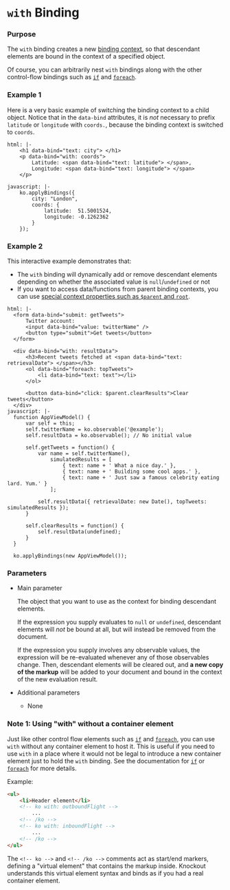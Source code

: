 
# `with` Binding

### Purpose
The `with` binding creates a new [binding context](binding-context.html), so that descendant elements are bound in the context of a specified object.

Of course, you can arbitrarily nest `with` bindings along with the other control-flow bindings such as [`if`](if-binding.html) and [`foreach`](foreach-binding.html).

### Example 1

Here is a very basic example of switching the binding context to a child object. Notice that in the `data-bind` attributes, it is *not* necessary to prefix `latitude` or `longitude` with `coords.`, because the binding context is switched to `coords`.

```example
html: |-
    <h1 data-bind="text: city"> </h1>
    <p data-bind="with: coords">
        Latitude: <span data-bind="text: latitude"> </span>,
        Longitude: <span data-bind="text: longitude"> </span>
    </p>

javascript: |-
    ko.applyBindings({
        city: "London",
        coords: {
            latitude:  51.5001524,
            longitude: -0.1262362
        }
    });
```

### Example 2

This interactive example demonstrates that:

 * The `with` binding will dynamically add or remove descendant elements depending on whether the associated value is `null`/`undefined` or not
 * If you want to access data/functions from parent binding contexts, you can use [special context properties such as `$parent` and `root`](binding-context.html).

```example
html: |-
  <form data-bind="submit: getTweets">
      Twitter account:
      <input data-bind="value: twitterName" />
      <button type="submit">Get tweets</button>
  </form>

  <div data-bind="with: resultData">
      <h3>Recent tweets fetched at <span data-bind="text: retrievalDate"> </span></h3>
      <ol data-bind="foreach: topTweets">
          <li data-bind="text: text"></li>
      </ol>

      <button data-bind="click: $parent.clearResults">Clear tweets</button>
  </div>
javascript: |-
  function AppViewModel() {
      var self = this;
      self.twitterName = ko.observable('@example');
      self.resultData = ko.observable(); // No initial value

      self.getTweets = function() {
          var name = self.twitterName(),
              simulatedResults = [
                  { text: name + ' What a nice day.' },
                  { text: name + ' Building some cool apps.' },
                  { text: name + ' Just saw a famous celebrity eating lard. Yum.' }
              ];

          self.resultData({ retrievalDate: new Date(), topTweets: simulatedResults });
      }

      self.clearResults = function() {
          self.resultData(undefined);
      }
  }

  ko.applyBindings(new AppViewModel());
```

### Parameters

 * Main parameter

   The object that you want to use as the context for binding descendant elements.

   If the expression you supply evaluates to `null` or `undefined`, descendant elements will *not* be bound at all, but will instead be removed from the document.

   If the expression you supply involves any observable values, the expression will be re-evaluated whenever any of those observables change. Then, descendant elements will be cleared out, and **a new copy of the markup** will be added to your document and bound in the context of the new evaluation result.

 * Additional parameters

   * None

### Note 1: Using "with" without a container element

Just like other control flow elements such as [`if`](if-binding.html) and [`foreach`](foreach-binding.html), you can use `with` without any container element to host it. This is useful if you need to use `with` in a place where it would not be legal to introduce a new container element just to hold the `with` binding. See the documentation for [`if`](if-binding.html) or [`foreach`](foreach-binding.html) for more details.

Example:

```html
<ul>
    <li>Header element</li>
    <!-- ko with: outboundFlight -->
        ...
    <!-- /ko -->
    <!-- ko with: inboundFlight -->
        ...
    <!-- /ko -->
</ul>
```

The `<!-- ko -->` and `<!-- /ko -->` comments act as start/end markers, defining a "virtual element" that contains the markup inside. Knockout understands this virtual element syntax and binds as if you had a real container element.
